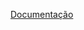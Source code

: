 [Documentação](https://stealth-truffle-01b.notion.site/SOLID-com-React-44d1fda6652d472f90ad8a0343549078)
